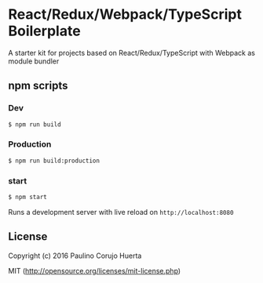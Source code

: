 # React/Redux/Webpack/TypeScript Boilerplate

A starter kit for projects based on React/Redux/TypeScript with Webpack as module bundler

## npm scripts

### Dev
```bash
$ npm run build
```

### Production
```bash
$ npm run build:production
```

### start
```bash
$ npm start
```
Runs a development server with live reload on `http://localhost:8080`

## License

Copyright (c) 2016 Paulino Corujo Huerta

MIT (http://opensource.org/licenses/mit-license.php)
